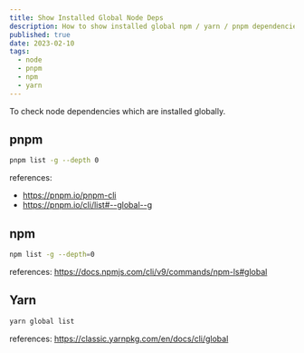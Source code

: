 ```yaml
---
title: Show Installed Global Node Deps
description: How to show installed global npm / yarn / pnpm dependencies
published: true
date: 2023-02-10
tags:
  - node
  - pnpm
  - npm
  - yarn
---
```


To check node dependencies which are installed globally.

## pnpm

```bash
pnpm list -g --depth 0
```

references:

- https://pnpm.io/pnpm-cli
- https://pnpm.io/cli/list#--global--g

## npm

```bash
npm list -g --depth=0
```

references: https://docs.npmjs.com/cli/v9/commands/npm-ls#global

## Yarn

```bash
yarn global list
```

references: https://classic.yarnpkg.com/en/docs/cli/global
